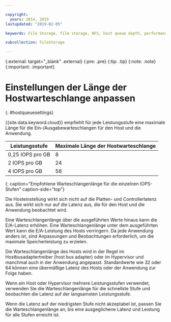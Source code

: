 ```yaml
---

copyright:
  years: 2014, 2019
lastupdated: "2019-02-05"

keywords: File Storage, file storage, NFS, host queue depth, performance tuning

subcollection: FileStorage

---
```

{:external: target="_blank" .external}
{:pre: .pre}
{:tip: .tip}
{:note: .note}
{:important: .important}

# Einstellungen der Länge der Hostwarteschlange anpassen
{: #hostqueuesettings}

{{site.data.keyword.cloud}} empfiehlt für jede Leistungsstufe eine maximale Länge für die Ein-/Ausgabewarteschlangen für den Host und die Anwendung.

| Leistungsstufe | Maximale Länge der Hostwarteschlange |
|------|------|
| 0,25 IOPS pro GB | 8 |
| 2 IOPS pro GB | 24 |
| 4 IOPS pro GB | 56 |
{: caption="Empfohlene Warteschlangenlänge für die einzelnen IOPS-Stufen" caption-side="top"}

Die Hosteinstellung wirkt sich nicht auf die Platten- und Controllerlatenz aus. Sie wirkt sich nur auf die Latenz aus, die für den Host und die Anwendung beobachtet wird.

Eine Warteschlangenlänge über die ausgeführten Werte hinaus kann die E/A-Latenz erhöhen. Eine Warteschlangenlänge unter dem ausgeführten Wert kann die E/A-Leistung des Hosts verringern. Da jede Anwendung anders ist, sind Anpassungen und Beobachtungen erforderlich, um die maximale Speicherleistung zu erzielen.

Die Warteschlangenlänge des Hosts wird in der Regel im Hostbusadaptertreiber (host bus adapter) oder im Hypervisor und manchmal auch in der Anwendung angepasst. Standardwerte wie 32 oder 64 können eine übermäßige Latenz des Hosts oder der Anwendung zur Folge haben.

Wenn ein Host oder Hypervisor mehrere Leistungsstufen verwendet, verwenden Sie die Warteschlangenlänge für die schnellste Stufe und beobachten die Latenz auf der langsamsten Leistungsstufe.

Wenn die Latenz auf der niedrigsten Stufe nicht akzeptabel ist, passen Sie die Warteschlangenlänge an, bis eine ausgeglichene Latenz und Leistung für alle Stufen erreicht ist.
